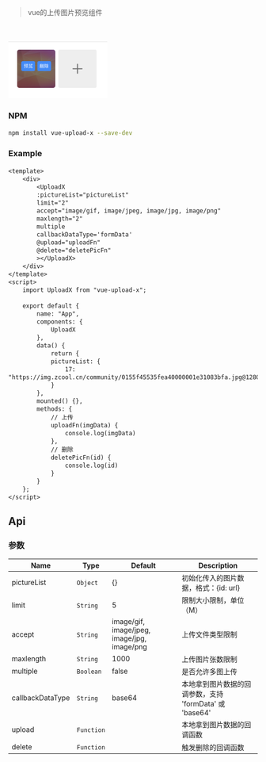 > vue的上传图片预览组件

<br/><br/>
<img src="https://raw.githubusercontent.com/misterxu1567/img-static/master/upload.png" alt="上传图片预览组件预览" width="200">

### NPM

``` bash
npm install vue-upload-x --save-dev
```
### Example

```
<template>
    <div>
        <UploadX
        :pictureList="pictureList"
        limit="2"
        accept="image/gif, image/jpeg, image/jpg, image/png"
        maxlength="2"
        multiple
        callbackDataType='formData'
        @upload="uploadFn"
        @delete="deletePicFn"
        ></UploadX>
    </div>
</template>
<script>
    import UploadX from "vue-upload-x";

    export default {
        name: "App",
        components: {
            UploadX
        },
        data() {
            return {
            pictureList: {
                17: "https://img.zcool.cn/community/0155f45535fea40000001e31083bfa.jpg@1280w_1l_2o_100sh.jpg"
            }
        },
        mounted() {},
        methods: {
            // 上传
            uploadFn(imgData) {
                console.log(imgData)
            },
            // 删除
            deletePicFn(id) {
                console.log(id)
            }
        }
    };
</script>
```

## Api
### 参数
| Name                 | Type      | Default      | Description                                                        |
|----------------------|-----------|--------------|--------------------------------------------------------------------|
| pictureList          | `Object`  | {}           | 初始化传入的图片数据，格式：{id: url}         |
| limit                | `String`  | 5            | 限制大小限制，单位（M）  |
| accept               | `String`  | image/gif, image/jpeg, image/jpg, image/png   | 上传文件类型限制             |
| maxlength            | `String`  | 1000         | 上传图片张数限制             |
| multiple             | `Boolean` | false        | 是否允许多图上传             |
| callbackDataType     | `String`  | base64       | 本地拿到图片数据的回调参数，支持 'formData' 或 'base64'             |
| upload               | `Function`|              | 本地拿到图片数据的回调函数             |
| delete               | `Function`|              | 触发删除的回调函数             |